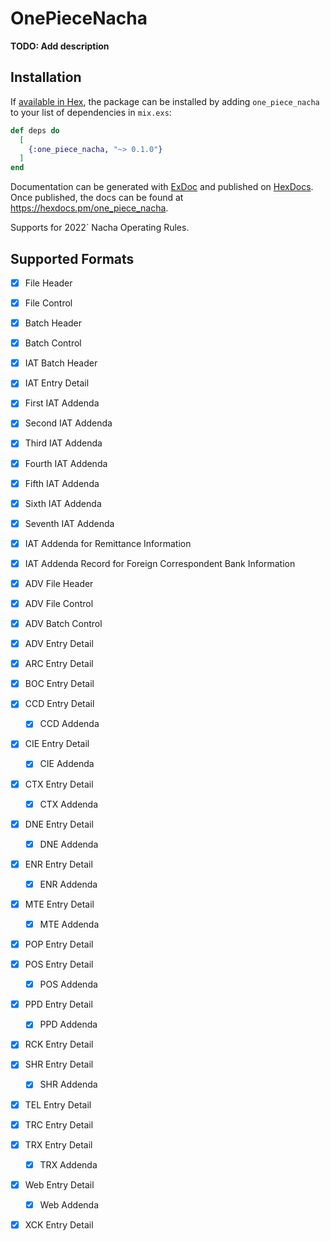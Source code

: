 # OnePieceNacha

**TODO: Add description**

## Installation

If [available in Hex](https://hex.pm/docs/publish), the package can be installed
by adding `one_piece_nacha` to your list of dependencies in `mix.exs`:

```elixir
def deps do
  [
    {:one_piece_nacha, "~> 0.1.0"}
  ]
end
```

Documentation can be generated with [ExDoc](https://github.com/elixir-lang/ex_doc)
and published on [HexDocs](https://hexdocs.pm). Once published, the docs can
be found at <https://hexdocs.pm/one_piece_nacha>.

Supports for 2022` Nacha Operating Rules.

## Supported Formats

- [x] File Header
- [x] File Control
- [x] Batch Header
- [x] Batch Control

- [x] IAT Batch Header
- [x] IAT Entry Detail
- [x] First IAT Addenda
- [x] Second IAT Addenda
- [x] Third IAT Addenda
- [x] Fourth IAT Addenda
- [x] Fifth IAT Addenda
- [x] Sixth IAT Addenda
- [x] Seventh IAT Addenda
- [x] IAT Addenda for Remittance Information
- [x] IAT Addenda Record for Foreign Correspondent Bank Information

- [x] ADV File Header
- [x] ADV File Control
- [x] ADV Batch Control
- [x] ADV Entry Detail

- [x] ARC Entry Detail
- [x] BOC Entry Detail
- [x] CCD Entry Detail
  - [x] CCD Addenda
- [x] CIE Entry Detail
  - [x] CIE Addenda
- [x] CTX Entry Detail
  - [x] CTX Addenda
- [x] DNE Entry Detail
  - [x] DNE Addenda
- [x] ENR Entry Detail
  - [x] ENR Addenda
- [x] MTE Entry Detail
  - [x] MTE Addenda
- [x] POP Entry Detail
- [x] POS Entry Detail
  - [x] POS Addenda
- [x] PPD Entry Detail
  - [x] PPD Addenda
- [x] RCK Entry Detail
- [x] SHR Entry Detail
  - [x] SHR Addenda
- [x] TEL Entry Detail
- [x] TRC Entry Detail
- [x] TRX Entry Detail
  - [x] TRX Addenda
- [x] Web Entry Detail
  - [x] Web Addenda
- [x] XCK Entry Detail
